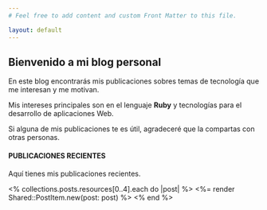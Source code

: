 ```yaml
---
# Feel free to add content and custom Front Matter to this file.

layout: default
---
```


## Bienvenido a mi blog personal

En este blog encontrarás mis publicaciones sobres temas de tecnología que me interesan y me motivan.

Mis intereses principales son en el lenguaje **Ruby** y tecnologías para el desarrollo de aplicaciones Web.

Si alguna de mis publicaciones te es útil, agradeceré que la compartas con otras personas.

#### PUBLICACIONES RECIENTES

Aquí tienes mis publicaciones recientes.

<div class="mt-10 space-y-10 border-t border-gray-200 pt-10 not-prose">
  <% collections.posts.resources[0..4].each do |post| %>
    <%= render Shared::PostItem.new(post: post) %>
  <% end %>
</div>
